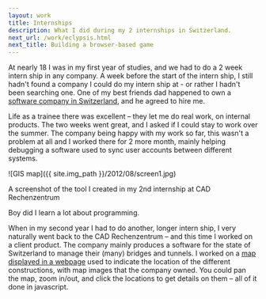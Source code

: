 ```yaml
---
layout: work
title: Internships
description: What I did during my 2 internships in Switzerland.
next_url: /work/eclypsis.html
next_title: Building a browser-based game
---
```

At nearly 18 I was in my first year of studies, and we had to do a 2 week intern ship in any company. A week before the start of the intern ship, I still hadn't found a company I could do my intern ship at - or rather I hadn't been searching one. One of my best friends dad happened to own a [software company in Switzerland](http://www.cadrz.ch/content.cfm?nav=2&amp;content=5), and he agreed to hire me.

Life as a trainee there was excellent – they let me do real work, on internal products. The two weeks went great, and I asked if I could stay to work over the summer. The company being happy with my work so far, this wasn't a problem at all and I worked there for 2 more month, mainly helping debugging a software used to sync user accounts between different systems.

![GIS map]({{ site.img_path }}/2012/08/screen1.jpg)
<figcaption>
A screenshot of the tool I created in my 2nd internship at CAD Rechenzentrum
</figcaption>

Boy did I learn a lot about programming.

When in my second year I had to do another, longer intern ship, I very naturally went back to the CAD Rechenzentrum – and this time I worked on a client product. The company mainly produces a software for the state of Switzerland to manage their (many) bridges and tunnels. I worked on a [map displayed in a webpage](http://www.cadrz.ch/content.cfm?nav=34&content=56 "KUBA Web") used to indicate the location of the different constructions, with map images that the company owned. You could pan the map, zoom in/out, and click the locations to get details on them – all of it done in javascript.